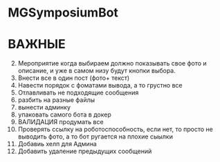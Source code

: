 # MGSymposiumBot



# ВАЖНЫЕ
2.  Мероприятие когда выбираем должно показывать свое фото и описание, и уже в самом низу будут кнопки выбора.
3.    Внести все в один пост (фото+ текст)
4.    Навести порядок с фоматами вывода, а то грустно все    
5.    Отлавливать не подходящие сообщения
6.    разбить на разные файлы
7. вынести админку
8. упаковать самого бота в докер
9. ВАЛИДАЦИЯ продумать все
10. Проверять ссылку на роботоспособность, если нет, то просто не выводить фото, а то бот ругается на плохие сыылки
11. Добавиь хелп для Админа
12. Добавить удаление предыдущих сообщений
